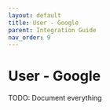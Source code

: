 ```yaml
---
layout: default
title: User - Google
parent: Integration Guide
nav_order: 9
---
```


# User - Google

TODO: Document everything
